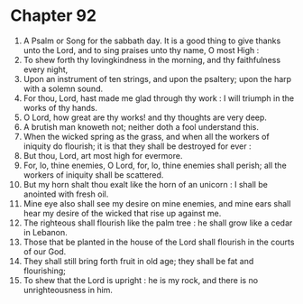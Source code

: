 # Chapter 92

1. A Psalm or Song for the sabbath day. It is a good thing to give thanks unto the Lord, and to sing praises unto thy name, O most High :
2. To shew forth thy lovingkindness in the morning, and thy faithfulness every night,
3. Upon an instrument of ten strings, and upon the psaltery; upon the harp with a solemn sound.
4. For thou, Lord, hast made me glad through thy work : I will triumph in the works of thy hands.
5. O Lord, how great are thy works! and thy thoughts are very deep.
6. A brutish man knoweth not; neither doth a fool understand this.
7. When the wicked spring as the grass, and when all the workers of iniquity do flourish; it is that they shall be destroyed for ever :
8. But thou, Lord, art most high for evermore.
9. For, lo, thine enemies, O Lord, for, lo, thine enemies shall perish; all the workers of iniquity shall be scattered.
10. But my horn shalt thou exalt like the horn of an unicorn : I shall be anointed with fresh oil.
11. Mine eye also shall see my desire on mine enemies, and mine ears shall hear my desire of the wicked that rise up against me.
12. The righteous shall flourish like the palm tree : he shall grow like a cedar in Lebanon.
13. Those that be planted in the house of the Lord shall flourish in the courts of our God.
14. They shall still bring forth fruit in old age; they shall be fat and flourishing;
15. To shew that the Lord is upright : he is my rock, and there is no unrighteousness in him.

